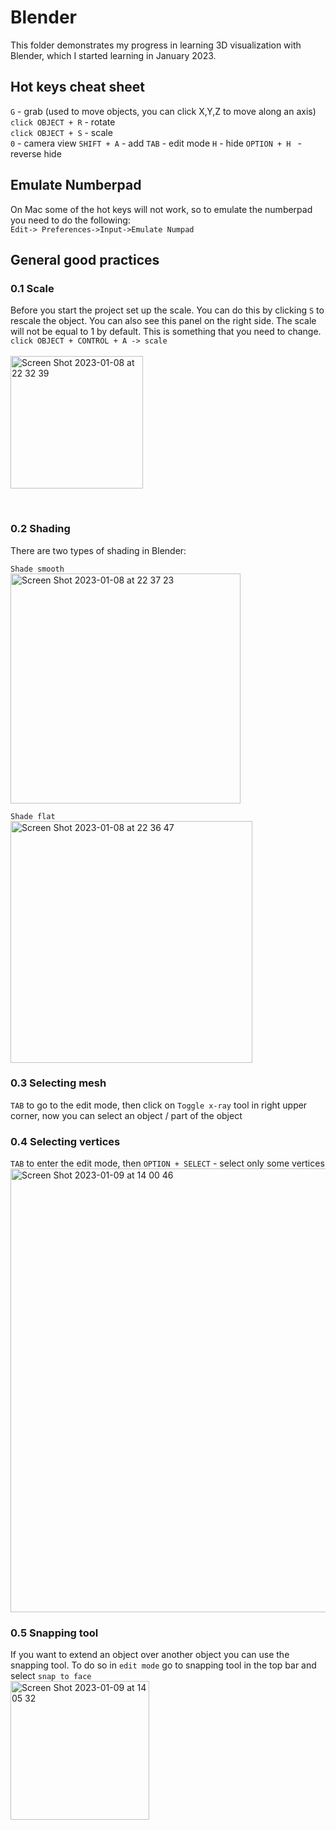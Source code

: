 # Blender
This folder demonstrates my progress in learning 3D visualization with Blender, which I started learning in January 2023.



## Hot keys cheat sheet

```G``` - grab (used to move objects, you can click X,Y,Z to move along an axis)  <br />
```click OBJECT + R``` - rotate  <br />
```click OBJECT + S``` - scale  <br />
```0``` - camera view
```SHIFT + A``` - add
```TAB``` - edit mode
```H``` - hide 
```OPTION + H ``` - reverse hide



## Emulate Numberpad

On Mac some of the hot keys will not work, so to emulate the numberpad you need to do the following:  <br />
```Edit-> Preferences->Input->Emulate Numpad```


## General good practices

### 0.1 Scale
Before you start the project set up the scale.
You can do this by clicking ```S``` to rescale the object. You can also see this panel on the right side. 
The scale will not be equal to 1 by default. This is something that you need to change. <br />
```click OBJECT + CONTROL + A -> scale```<br />
<br />
<img width="212" alt="Screen Shot 2023-01-08 at 22 32 39" src="https://user-images.githubusercontent.com/79250896/211198798-8bd85d17-455b-418f-b134-b93610ed28ad.png">

<br />

### 0.2 Shading
There are two types of shading in Blender: 

```Shade smooth```<br />
<img width="368" alt="Screen Shot 2023-01-08 at 22 37 23" src="https://user-images.githubusercontent.com/79250896/211199021-c3d83346-a36f-45e8-aea1-72e2affb9b7e.png">


```Shade flat``` <br />
<img width="387" alt="Screen Shot 2023-01-08 at 22 36 47" src="https://user-images.githubusercontent.com/79250896/211198995-32712a40-5eac-4aa3-90d2-e512c6bc0eef.png">

### 0.3 Selecting mesh

```TAB``` to go to the edit mode, then click on ```Toggle x-ray``` tool in right upper corner, now you can select an object / part of the object

### 0.4 Selecting vertices

```TAB``` to enter the edit mode, then ```OPTION + SELECT``` - select only some vertices
<img width="710" alt="Screen Shot 2023-01-09 at 14 00 46" src="https://user-images.githubusercontent.com/79250896/211243643-256bf46c-9fbb-4e30-a697-e937ef8f1b78.png">

### 0.5 Snapping tool

If you want to extend an object over another object you can use the snapping tool. To do so in ```edit mode``` go to snapping tool in the top bar and select ```snap to face``` <br />
<img width="222" alt="Screen Shot 2023-01-09 at 14 05 32" src="https://user-images.githubusercontent.com/79250896/211244009-f4ff232b-66c5-4aab-a971-911d3fa69b96.png">

